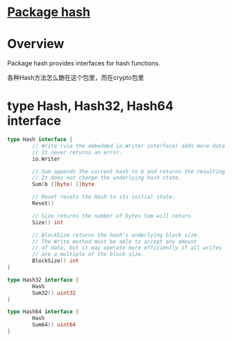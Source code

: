 # [Package hash](https://golang.org/pkg/hash/)

# Overview

Package hash provides interfaces for hash functions. 

各种Hash方法怎么朆在这个包里，而在crypto包里

# type Hash, Hash32, Hash64 interface

```go
type Hash interface {
        // Write (via the embedded io.Writer interface) adds more data to the running hash.
        // It never returns an error.
        io.Writer

        // Sum appends the current hash to b and returns the resulting slice.
        // It does not change the underlying hash state.
        Sum(b []byte) []byte

        // Reset resets the Hash to its initial state.
        Reset()

        // Size returns the number of bytes Sum will return.
        Size() int

        // BlockSize returns the hash's underlying block size.
        // The Write method must be able to accept any amount
        // of data, but it may operate more efficiently if all writes
        // are a multiple of the block size.
        BlockSize() int
}

type Hash32 interface {
        Hash
        Sum32() uint32
}

type Hash64 interface {
        Hash
        Sum64() uint64
}
```
